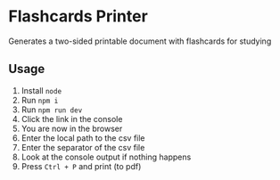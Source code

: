 # Flashcards Printer
Generates a two-sided printable document with flashcards for studying

## Usage
1. Install `node`
2. Run `npm i`
3. Run `npm run dev`
4. Click the link in the console
5. You are now in the browser
6. Enter the local path to the csv file
7. Enter the separator of the csv file
8. Look at the console output if nothing happens
9. Press `Ctrl + P` and print (to pdf)

